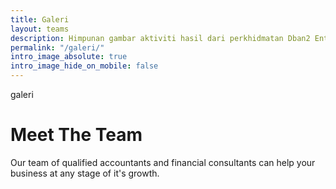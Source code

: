 ```yaml
---
title: Galeri
layout: teams
description: Himpunan gambar aktiviti hasil dari perkhidmatan Dban2 Enterprise
permalink: "/galeri/"
intro_image_absolute: true
intro_image_hide_on_mobile: false
---
```

galeri 
# Meet The Team

Our team of qualified accountants and financial consultants can help your business at any stage of it's growth.
